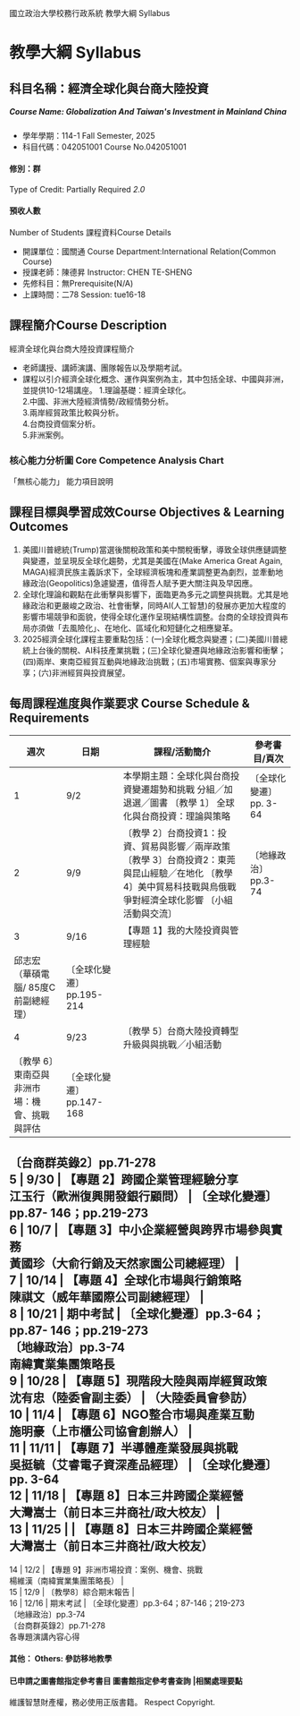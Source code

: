 國立政治大學校務行政系統 教學大綱 Syllabus
# 教學大綱 Syllabus
##  科目名稱：經濟全球化與台商大陸投資 
#####  Course Name: Globalization And Taiwan's Investment in Mainland China
  * 學年學期：114-1 Fall Semester, 2025 
  * 科目代碼：042051001 Course No.042051001
#### 修別：群
Type of Credit: Partially Required 
_2.0_
#### 預收人數
Number of Students
課程資料Course Details
  * 開課單位：國關通 Course Department:International Relation(Common Course) 
  * 授課老師：陳德昇 Instructor: CHEN TE-SHENG 
  * 先修科目：無Prerequisite(N/A)
  * 上課時間：二78 Session: tue16-18
##  課程簡介Course Description
經濟全球化與台商大陸投資課程簡介
  * 老師講授、講師演講、團隊報告以及學期考試。
  * 課程以引介經濟全球化概念、運作與案例為主，其中包括全球、中國與非洲，並提供10-12場講座。
1.理論基礎：經濟全球化。  
2.中國、非洲大陸經濟情勢/政經情勢分析。  
3.兩岸經貿政策比較與分析。  
4.台商投資個案分析。  
5.非洲案例。
###  核心能力分析圖 Core Competence Analysis Chart
「無核心能力」 
能力項目說明
##  課程目標與學習成效Course Objectives & Learning Outcomes 
  1. 美國川普總統(Trump)當選後關稅政策和美中關稅衝擊，導致全球供應鏈調整與變遷，並呈現反全球化趨勢，尤其是美國在(Make America Great Again, MAGA)經濟民族主義訴求下，全球經濟板塊和產業調整更為劇烈，並牽動地緣政治(Geopolitics)急遽變遷，值得吾人賦予更大關注與及早因應。
  2. 全球化理論和觀點在此衝擊與影響下，面臨更為多元之調整與挑戰。尤其是地緣政治和更嚴峻之政治、社會衝擊，同時AI(人工智慧)的發展亦更加大程度的影響市場競爭和面貌，使得全球化運作呈現結構性調整。台商的全球投資與布局亦須做「去風險化」、在地化、區域化和短鏈化之相應變革。
  3. 2025經濟全球化課程主要重點包括：(一)全球化概念與變遷；(二)美國川普總統上台後的關稅、AI科技產業挑戰；(三)全球化變遷與地緣政治影響和衝擊；(四)兩岸、東南亞經貿互動與地緣政治挑戰；(五)市場實務、個案與專家分享；(六)非洲經貿與投資展望。
##  每周課程進度與作業要求 Course Schedule & Requirements
週次 | 日期 | 課程/活動簡介 | 參考書目/頁次  
---|---|---|---  
1 | 9/2 |  本學期主題：全球化與台商投資變遷趨勢和挑戰 分組╱加退選╱圖書 〔教學 1〕 全球化與台商投資：理論與策略 |  〔全球化變遷〕pp. 3-64  
2 | 9/9 |  〔教學 2〕台商投資1：投資、貿易與影響╱兩岸政策 〔教學 3〕台商投資2：東莞與昆山經驗╱在地化 〔教學 4〕美中貿易科技戰與烏俄戰爭對經濟全球化影響 〔小組活動與交流〕 | 〔地緣政治〕pp.3-74  
3 | 9/16 | 【專題 1】我的大陸投資與管理經驗  
邱志宏（華碩電腦/ 85度C前副總經理） | 〔全球化變遷〕pp.195-214  
4 | 9/23 | 〔教學 5〕台商大陸投資轉型升級與與挑戰╱小組活動  
〔教學 6〕東南亞與非洲市場：機會、挑戰與評估 | 〔全球化變遷〕pp.147-168  
〔台商群英錄2〕pp.71-278  
5 | 9/30 | 【專題 2】跨國企業管理經驗分享  
江玉行（歐洲復興開發銀行顧問） | 〔全球化變遷〕pp.87- 146；pp.219-273  
6 | 10/7 | 【專題 3】中小企業經營與跨界市場參與實務  
黃國珍（大俞行銷及天然家園公司總經理） |   
7 | 10/14 | 【專題 4】全球化市場與行銷策略  
陳祺文（威年華國際公司副總經理） |   
8 | 10/21 | 期中考試 | 〔全球化變遷〕pp.3-64；pp.87- 146；pp.219-273  
〔地緣政治〕pp.3-74  
南緯實業集團策略長  
9 | 10/28 | 【專題 5】現階段大陸與兩岸經貿政策  
沈有忠（陸委會副主委） |  （大陸委員會參訪）  
10 | 11/4 | 【專題 6】NGO整合市場與產業互動  
施明豪（上市櫃公司協會創辦人） |   
11 | 11/11 |  【專題 7】半導體產業發展與挑戰  
吳挺毓（艾睿電子資深產品經理） | 〔全球化變遷〕pp. 3-64  
12 | 11/18 | 【專題 8】日本三井跨國企業經營  
大灣嵩士（前日本三井商社/政大校友） |   
13 | 11/25 |  | 【專題 8】日本三井跨國企業經營  
大灣嵩士（前日本三井商社/政大校友）  
---  
14 | 12/2 | 【專題 9】非洲市場投資：案例、機會、挑戰  
楊維漢（南緯實業集團策略長） |   
15 | 12/9 | 〔教學8〕綜合期末報告 |   
16 | 12/16 |  期末考試 | 〔全球化變遷〕pp.3-64；87-146；219-273  
〔地緣政治〕pp.3-74  
〔台商群英錄2〕pp.71-278  
各專題演講內容心得  
####  其他： Others: 參訪移地教學 
####  已申請之圖書館指定參考書目  圖書館指定參考書查詢 |相關處理要點
維護智慧財產權，務必使用正版書籍。 Respect Copyright.